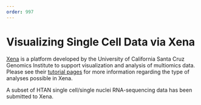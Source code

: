 ```yaml
---
order: 997
---
```


# Visualizing Single Cell Data via Xena

[Xena](https://xena.ucsc.edu/) is a platform developed by the University of California Santa Cruz Genomics Institute to support visualization and analysis of multiomics data. Please see their [tutorial pages](https://ucsc-xena.gitbook.io/project/tutorials) for more information regarding the type of analyses possible in Xena.

A subset of HTAN single cell/single nuclei RNA-sequencing data has been submitted to Xena. 

